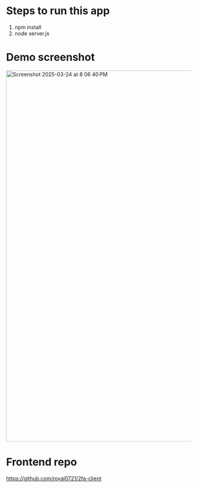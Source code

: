 # Steps to run this app
1. npm install
2. node server.js
# Demo screenshot
<img width="1007" alt="Screenshot 2025-03-24 at 8 06 40 PM" src="https://github.com/user-attachments/assets/72a6a93e-fad7-45aa-94e4-11402f8eea00" />

# Frontend repo

https://github.com/royal0721/2fa-client
